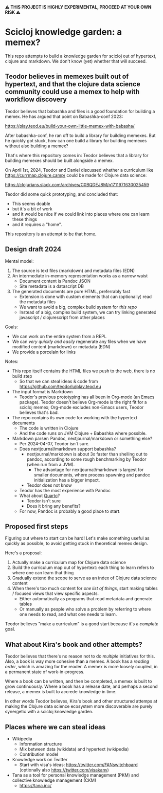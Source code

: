 **⚠️ THIS PROJECT IS HIGHLY EXPERIMENTAL, PROCEED AT YOUR OWN RISK ⚠️**

# Scicloj knowledge garden: a memex?

This repo attempts to build a knowledge garden for scicloj out of hypertext, clojure and markdown.
We don't know (yet) whether that will succeed.

## Teodor believes in memexes built out of hypertext, and that the clojure data science community could use a memex to help with workflow discovery

Teodor believes that babashka and files is a good foundation for building a memex.
He has argued that point on Babashka-conf 2023:

https://play.teod.eu/build-your-own-little-memex-with-babasha/

After babashka-conf, he ran off to build a library for building memexes.
But he quickly got stuck, how can one build a library for building memexes without also building a memex?

That's where this repository comes in:
Teodor believes that a library for building memexes should be built alongside a memex.

On April 1st, 2024, Teodor and Daniel discussed whether a curriculum like https://currmap.clojure.camp/ could be made for Clojure data science:

https://clojurians.slack.com/archives/C0BQDEJ8M/p1711971630025459

Teodor did some quick prototyping, and concluded that:

- This seems doable
- but it's a bit of work
- and it would be nice if we could link into places where one can learn these things
- and it requires a "home".

This repository is an attempt to be that home.

## Design draft 2024

Mental model:

1. The source is text files (markdown) and metadata files (EDN)
2. An intermediate in-memory representation works as a narrow waist
   - Document content is Pandoc JSON
   - Site metadata is a datascript DB
3. The generated documents are pure HTML, preferrably fast
   - Extension is done with custom elements that can (optionally) read the metadata files
   - We want to avoid a big, complex build system for _this repo_
   - Instead of a big, complex build system, we can try linking generated javascript / clojurescript from other places

Goals:

- We can work on the entire system from a REPL
- We can _very quickly and easily_ regenerate any files when we have modified content (markdown) or metadata (EDN)
- We provide a porcelain for links

Notes:

- This repo itself contains the HTML files we push to the web, there is no build step
  - So that we can steal ideas & code from https://github.com/teodorlu/play.teod.eu
- The input format is Markdown
  - Teodor's previous prototyping has all been in Org-mode (an Emacs package).
    Teodor doesn't believe Org-mode is the right fit for a scicloj memex; Org-mode excludes non-Emacs users, Teodor believes that's bad.
- The repo contains its own code for working with the hypertext documents
  - The code is written in Clojure
  - And the code runs on JVM Clojure + Babashka where possible.
- Markdown parser: Pandoc, nextjournal/markdown or something else?
  - Per 2024-04-07, Teodor isn't sure.
  - Does nextjournal/markdown support babashka?
    - nextjournal/markdown is about 3x faster than shelling out to pandoc, according to some rough benchmarking by Teodor (when run from a JVM).
      - The advantage for nextjournal/markdown is largest for smaller documents, where process spawning and pandoc initialization has a bigger impact.
    - Teodor does not know
  - Teodor has the most experience with Pandoc
  - What about [Quarto]?
    - Teodor isn't sure
    - Does it bring any benefits?
  - For now, Pandoc is probably a good place to start.

[nextjournal/markdown]: https://github.com/nextjournal/markdown/
[Quarto]: https://quarto.org/
[Pandoc]: https://pandoc.org/
[Babashka]: https://babashka.org/

## Proposed first steps

Figuring out where to start can be hard!
Let's make something useful as quickly as possible, to avoid getting stuck in theoretical memex design.

Here's a proposal:

1. Actually make a curriculum map for Clojure data science
2. Build the curriculum map out of hypertext: each thing to learn refers to where one can learn that thing
3. Gradually extend the scope to serve as an index of Clojure data science content
4. When there's too much content for _one list of things_, start making tables / focused views that view specific aspects.
   - Either automatically as programs that read metadata and generate tables
   - Or manually as people who solve a problem by referring to where one needs to read, and what one needs to learn.

Teodor believes "make a curriculum" is a good start because it's a _complete_ goal.

## What about Kira's book and other attempts?

Teodor believes that there's no reason not to do _multiple_ initiatives for this.
Also, a book is way more cohesive than a memex.
A book has a _reading order_, which is amazing for the reader.
A memex is more loosely coupled, in a permanent state of work-in-progress.

Where a book can be written, and then be completed, a memex is built to grow continuously.
Where a book has a release date, and perhaps a second release, a memex is built to accrede knowledge in time.

In other words Teodor believes, Kira's book and other structured attemps at making the Clojure data science ecosystem more discoverable are purely synergetic with a scicloj knowledge garden.

## Places where we can steal ideas

- Wikipedia
  - Information structure
  - Mix between data (wikidata) and hypertext (wikipedia)
  - Contribution model
- Knowledge work on Twitter
  - Start with visa's ideas: https://twitter.com/FANswitchboard (optionally also https://twitter.com/visakanv)
- Tana as a tool for personal knowledge management (PKM) and collective knowledge management (CKM)
  - https://tana.inc/
